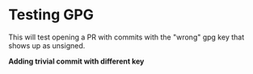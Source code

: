 # Testing GPG

This will test opening a PR with commits with the "wrong" gpg key that
shows up as unsigned.

**Adding trivial commit with different key**
